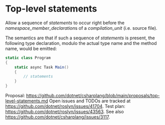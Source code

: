 Top-level statements
=========================

Allow a sequence of *statements* to occur right before the *namespace_member_declaration*s of a *compilation_unit* (i.e. source file).

The semantics are that if such a sequence of *statements* is present, the following type declaration, modulo the actual type name and the method name, would be emitted:

``` c#
static class Program
{
    static async Task Main()
    {
        // statements
    }
}
```

Proposal: https://github.com/dotnet/csharplang/blob/main/proposals/top-level-statements.md
Open issues and TODOs are tracked at https://github.com/dotnet/roslyn/issues/41704.
Test plan: https://github.com/dotnet/roslyn/issues/43563.
See also https://github.com/dotnet/csharplang/issues/3117.
